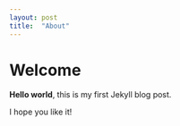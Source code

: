 ```yaml
---
layout: post
title:  "About"
---
```


# Welcome

**Hello world**, this is my first Jekyll blog post.

I hope you like it!
